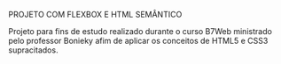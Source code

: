 PROJETO COM FLEXBOX E HTML SEMÂNTICO

Projeto para fins de estudo realizado durante o curso B7Web ministrado pelo professor Bonieky afim de aplicar os conceitos de HTML5 e CSS3 supracitados.
